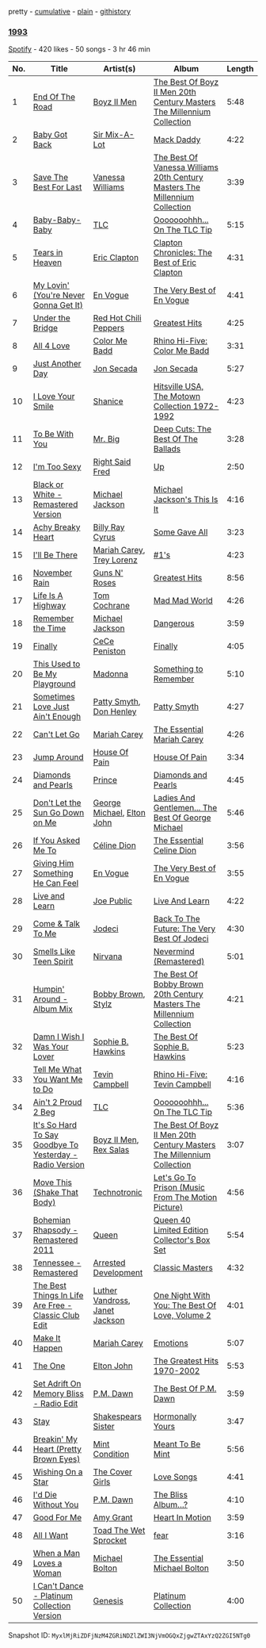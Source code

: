 pretty - [cumulative](/playlists/cumulative/33sPgLhtkMgQLWMgdHRQma.md) - [plain](/playlists/plain/33sPgLhtkMgQLWMgdHRQma) - [githistory](https://github.githistory.xyz/mackorone/spotify-playlist-archive/blob/main/playlists/plain/33sPgLhtkMgQLWMgdHRQma)

### [1993](https://open.spotify.com/playlist/33sPgLhtkMgQLWMgdHRQma)

> 

[Spotify](https://open.spotify.com/user/spotify) - 420 likes - 50 songs - 3 hr 46 min

| No. | Title | Artist(s) | Album | Length |
|---|---|---|---|---|
| 1 | [End Of The Road](https://open.spotify.com/track/1c48FSKfpobDF3VzopU10V) | [Boyz II Men](https://open.spotify.com/artist/6O74knDqdv3XaWtkII7Xjp) | [The Best Of Boyz II Men 20th Century Masters The Millennium Collection](https://open.spotify.com/album/1aVyRcDS6m2qIyiSgCj4ge) | 5:48 |
| 2 | [Baby Got Back](https://open.spotify.com/track/4vvOv6MDFFPpEb1gwwb2ZD) | [Sir Mix\-A\-Lot](https://open.spotify.com/artist/3TQ9JTBI2n2hfo7aRONEYV) | [Mack Daddy](https://open.spotify.com/album/0kY8aFxApiXIksV7quPoVF) | 4:22 |
| 3 | [Save The Best For Last](https://open.spotify.com/track/4yRUjOBsj0cpjabtum0fML) | [Vanessa Williams](https://open.spotify.com/artist/75L9s8KVrhCNtBUkZFnDFW) | [The Best Of Vanessa Williams 20th Century Masters The Millennium Collection](https://open.spotify.com/album/2W4O6fmk96K7vLxExDzWST) | 3:39 |
| 4 | [Baby\-Baby\-Baby](https://open.spotify.com/track/1zTuB57LYZa7xu7KUH8kF0) | [TLC](https://open.spotify.com/artist/0TImkz4nPqjegtVSMZnMRq) | [Ooooooohhh..\. On The TLC Tip](https://open.spotify.com/album/19lVMS3ZOoJi5CdRKvoOiP) | 5:15 |
| 5 | [Tears in Heaven](https://open.spotify.com/track/7utRJ4BeYx85khzP3lKoBX) | [Eric Clapton](https://open.spotify.com/artist/6PAt558ZEZl0DmdXlnjMgD) | [Clapton Chronicles: The Best of Eric Clapton](https://open.spotify.com/album/6FCakQJ6z6TF0y0qkHYKgy) | 4:31 |
| 6 | [My Lovin' \(You're Never Gonna Get It\)](https://open.spotify.com/track/0YneC4nNQEsKCqAGCv1tJK) | [En Vogue](https://open.spotify.com/artist/5fikk4h5qbEebqK2Fc6e48) | [The Very Best of En Vogue](https://open.spotify.com/album/6ABqEktNUuYULXWUubkHKg) | 4:41 |
| 7 | [Under the Bridge](https://open.spotify.com/track/23NPGXlSaIqWzvxIRhM2oG) | [Red Hot Chili Peppers](https://open.spotify.com/artist/0L8ExT028jH3ddEcZwqJJ5) | [Greatest Hits](https://open.spotify.com/album/53tvjWbVNZKd3CvpENkzOC) | 4:25 |
| 8 | [All 4 Love](https://open.spotify.com/track/2q6D2o8qRY5vcOC4jut0ku) | [Color Me Badd](https://open.spotify.com/artist/1QtIfAa6y7w2JhxYJhYeUG) | [Rhino Hi\-Five: Color Me Badd](https://open.spotify.com/album/2cvWdf4DRETYWWibcjQuue) | 3:31 |
| 9 | [Just Another Day](https://open.spotify.com/track/5AoBNJQDXXEnIJGjJjZu3y) | [Jon Secada](https://open.spotify.com/artist/10n1KB2sjTrGdyuC83y8jW) | [Jon Secada](https://open.spotify.com/album/1duV6ATgfQWMvjNyfHmxZL) | 5:27 |
| 10 | [I Love Your Smile](https://open.spotify.com/track/53oOK7KRZsQE6ovHbZp6ZG) | [Shanice](https://open.spotify.com/artist/0Ttph0pOZiPNTD3y2wUUb6) | [Hitsville USA, The Motown Collection 1972\-1992](https://open.spotify.com/album/2e6N9mz4kFIR1sM9givKpK) | 4:23 |
| 11 | [To Be With You](https://open.spotify.com/track/0Yi128S6QgQDnAKg5A0OZw) | [Mr\. Big](https://open.spotify.com/artist/5OfhOoKunSnuubxxRML8J3) | [Deep Cuts: The Best Of The Ballads](https://open.spotify.com/album/0DYLNt604AgwFMQhK3HNLR) | 3:28 |
| 12 | [I'm Too Sexy](https://open.spotify.com/track/2WElktskrNJEwgpp5Vouxk) | [Right Said Fred](https://open.spotify.com/artist/15ajdFAi5bjj5pS9laBfBL) | [Up](https://open.spotify.com/album/1qgGxfnTXeBOkBNnLzDi36) | 2:50 |
| 13 | [Black or White \- Remastered Version](https://open.spotify.com/track/2PdFSWL1Zpg0lRnujLnNJJ) | [Michael Jackson](https://open.spotify.com/artist/3fMbdgg4jU18AjLCKBhRSm) | [Michael Jackson's This Is It](https://open.spotify.com/album/7pMVCMwGykuEu9rzTHxLCm) | 4:16 |
| 14 | [Achy Breaky Heart](https://open.spotify.com/track/2EoIt9vdgFRNW03u5IvFsQ) | [Billy Ray Cyrus](https://open.spotify.com/artist/60rpJ9SgigSd16DOAG7GSa) | [Some Gave All](https://open.spotify.com/album/2Rh2JyaBjJwPMFR9Dl60nV) | 3:23 |
| 15 | [I'll Be There](https://open.spotify.com/track/7zAgg3PU31pQAnzEY9dJPr) | [Mariah Carey](https://open.spotify.com/artist/4iHNK0tOyZPYnBU7nGAgpQ), [Trey Lorenz](https://open.spotify.com/artist/23kP8xlQifcAV4nd84iHbW) | [\#1's](https://open.spotify.com/album/4gWPIB6d0O4LxfIIodAwkR) | 4:23 |
| 16 | [November Rain](https://open.spotify.com/track/11C3oTzP4WJ2UlU3TzHtCK) | [Guns N' Roses](https://open.spotify.com/artist/3qm84nBOXUEQ2vnTfUTTFC) | [Greatest Hits](https://open.spotify.com/album/4a92B7gXZWKJopxs6gWgqb) | 8:56 |
| 17 | [Life Is A Highway](https://open.spotify.com/track/0hKF8N8aflF1uDzEEnPr2j) | [Tom Cochrane](https://open.spotify.com/artist/5Jj4mqGYiplyowPLKkJLHt) | [Mad Mad World](https://open.spotify.com/album/5mJYFwj51OpBqRSxZCBLTT) | 4:26 |
| 18 | [Remember the Time](https://open.spotify.com/track/4jnFqNWeJCeCRHc4HCdxfd) | [Michael Jackson](https://open.spotify.com/artist/3fMbdgg4jU18AjLCKBhRSm) | [Dangerous](https://open.spotify.com/album/0oX4SealMgNXrvRDhqqOKg) | 3:59 |
| 19 | [Finally](https://open.spotify.com/track/0uqvSVhGgQTIdj9G51vhvv) | [CeCe Peniston](https://open.spotify.com/artist/5UoVLCWzOKMIJ9iioof9OD) | [Finally](https://open.spotify.com/album/3REpPYjJhtaeJc4Mo1v4Ip) | 4:05 |
| 20 | [This Used to Be My Playground](https://open.spotify.com/track/637V2ymBt4Ljlbz4EmRys8) | [Madonna](https://open.spotify.com/artist/6tbjWDEIzxoDsBA1FuhfPW) | [Something to Remember](https://open.spotify.com/album/7kUiJdXqLkMTkpY0PmXUv5) | 5:10 |
| 21 | [Sometimes Love Just Ain't Enough](https://open.spotify.com/track/3CUV8wsoTTKznGpEovrnZw) | [Patty Smyth](https://open.spotify.com/artist/2dgfCEMSVETFp29mRpiFpz), [Don Henley](https://open.spotify.com/artist/5dbuFbrHa1SJlQhQX9OUJ2) | [Patty Smyth](https://open.spotify.com/album/1coATVsX722fGEulaiLMZM) | 4:27 |
| 22 | [Can't Let Go](https://open.spotify.com/track/1scoSWlM9H8A2r8Odjim2q) | [Mariah Carey](https://open.spotify.com/artist/4iHNK0tOyZPYnBU7nGAgpQ) | [The Essential Mariah Carey](https://open.spotify.com/album/20Pc4du3HVHmyNGP3Agpmp) | 4:26 |
| 23 | [Jump Around](https://open.spotify.com/track/2oTDOIAdsxPTE7yAp4YOcv) | [House Of Pain](https://open.spotify.com/artist/0AuW7OCyKfFrsMbtHrYgIV) | [House Of Pain](https://open.spotify.com/album/6aQe8pwmbv89DodASvyuSq) | 3:34 |
| 24 | [Diamonds and Pearls](https://open.spotify.com/track/7IoLw1bECmOSWcm2u9SmRH) | [Prince](https://open.spotify.com/artist/5a2EaR3hamoenG9rDuVn8j) | [Diamonds and Pearls](https://open.spotify.com/album/0qcgEPOg67XnxGizdAAcGa) | 4:45 |
| 25 | [Don't Let the Sun Go Down on Me](https://open.spotify.com/track/0q90594hk25yo0xZmBTqCd) | [George Michael](https://open.spotify.com/artist/19ra5tSw0tWufvUp8GotLo), [Elton John](https://open.spotify.com/artist/3PhoLpVuITZKcymswpck5b) | [Ladies And Gentlemen..\. The Best Of George Michael](https://open.spotify.com/album/3coLNlyStg9h7f8CZ103Rl) | 5:46 |
| 26 | [If You Asked Me To](https://open.spotify.com/track/5Iw2i6Cs2pE7legT0SWtZ7) | [Céline Dion](https://open.spotify.com/artist/4S9EykWXhStSc15wEx8QFK) | [The Essential Celine Dion](https://open.spotify.com/album/4Weiw9hd6IyxyjRyeDp3dF) | 3:56 |
| 27 | [Giving Him Something He Can Feel](https://open.spotify.com/track/70aBlCLalffIq1c1cng6zO) | [En Vogue](https://open.spotify.com/artist/5fikk4h5qbEebqK2Fc6e48) | [The Very Best of En Vogue](https://open.spotify.com/album/6ABqEktNUuYULXWUubkHKg) | 3:55 |
| 28 | [Live and Learn](https://open.spotify.com/track/4ScNzmyZZId9kGK9iXuqjn) | [Joe Public](https://open.spotify.com/artist/3RnBzCfr8bQeLQQMGF6IeE) | [Live And Learn](https://open.spotify.com/album/2Enxx0P6RGkwe4B7yn9DQL) | 4:22 |
| 29 | [Come & Talk To Me](https://open.spotify.com/track/3TiTO8GfNK3HtkfqySGgx5) | [Jodeci](https://open.spotify.com/artist/1eNkUXHPaXyuyC8NAgzykK) | [Back To The Future: The Very Best Of Jodeci](https://open.spotify.com/album/3GyddO5Ck1JgfPqVXl7cd2) | 4:30 |
| 30 | [Smells Like Teen Spirit](https://open.spotify.com/track/5ghIJDpPoe3CfHMGu71E6T) | [Nirvana](https://open.spotify.com/artist/6olE6TJLqED3rqDCT0FyPh) | [Nevermind \(Remastered\)](https://open.spotify.com/album/2guirTSEqLizK7j9i1MTTZ) | 5:01 |
| 31 | [Humpin' Around \- Album Mix](https://open.spotify.com/track/7lhjU4EUIW66x3GCqmYDgO) | [Bobby Brown](https://open.spotify.com/artist/62sPt3fswraiEPnKQpAbdE), [Stylz](https://open.spotify.com/artist/48qNVPF7H7nw6RFgGjJbTk) | [The Best Of Bobby Brown 20th Century Masters The Millennium Collection](https://open.spotify.com/album/1T7RZdtMdC1svs3WGT15A5) | 4:21 |
| 32 | [Damn I Wish I Was Your Lover](https://open.spotify.com/track/0RmEn2jcbyrLV4em3bnDZJ) | [Sophie B\. Hawkins](https://open.spotify.com/artist/3gdIwZY6Q3RXhDteYr4ZvC) | [The Best Of Sophie B\. Hawkins](https://open.spotify.com/album/191wfG4xD0VAgJH7rJ97iD) | 5:23 |
| 33 | [Tell Me What You Want Me to Do](https://open.spotify.com/track/5FFD1qfYfW3b4zM2vYlMOx) | [Tevin Campbell](https://open.spotify.com/artist/5VfqJBmXcf6ZqXoGij5qTE) | [Rhino Hi\-Five: Tevin Campbell](https://open.spotify.com/album/1xhsYljQkbDeXaBljIc5Ce) | 4:16 |
| 34 | [Ain't 2 Proud 2 Beg](https://open.spotify.com/track/5kVSEpbyuLIVuPM1i2KivC) | [TLC](https://open.spotify.com/artist/0TImkz4nPqjegtVSMZnMRq) | [Ooooooohhh..\. On The TLC Tip](https://open.spotify.com/album/19lVMS3ZOoJi5CdRKvoOiP) | 5:36 |
| 35 | [It's So Hard To Say Goodbye To Yesterday \- Radio Version](https://open.spotify.com/track/4aKnYxo2WpiuZBh4QSXUkJ) | [Boyz II Men](https://open.spotify.com/artist/6O74knDqdv3XaWtkII7Xjp), [Rex Salas](https://open.spotify.com/artist/0flqGmKb8N1VllHOy4TcLo) | [The Best Of Boyz II Men 20th Century Masters The Millennium Collection](https://open.spotify.com/album/1aVyRcDS6m2qIyiSgCj4ge) | 3:07 |
| 36 | [Move This \(Shake That Body\)](https://open.spotify.com/track/0PAGmTNpVASXq2tegMxSOs) | [Technotronic](https://open.spotify.com/artist/2Cd98zHVdZeOCisc6Gi2sB) | [Let's Go To Prison \(Music From The Motion Picture\)](https://open.spotify.com/album/0jhb7fxZSylI2A7y6a5lio) | 4:56 |
| 37 | [Bohemian Rhapsody \- Remastered 2011](https://open.spotify.com/track/2GAIycsMaDVtMtdvxzR2xI) | [Queen](https://open.spotify.com/artist/1dfeR4HaWDbWqFHLkxsg1d) | [Queen 40 Limited Edition Collector's Box Set](https://open.spotify.com/album/1Q9NOisnaTULM5CZD4rIgZ) | 5:54 |
| 38 | [Tennessee \- Remastered](https://open.spotify.com/track/5K8qwhQQSAj9ebIvlNJY8q) | [Arrested Development](https://open.spotify.com/artist/5Va9LuEmaZxnbk1gMnjMD7) | [Classic Masters](https://open.spotify.com/album/4Q0QBX3Td4FfHeG7fiJcVW) | 4:32 |
| 39 | [The Best Things In Life Are Free \- Classic Club Edit](https://open.spotify.com/track/3E9wmxhFXGLFJJEooJR3Dn) | [Luther Vandross](https://open.spotify.com/artist/19y5MFBH7gohEdGwKM7QsP), [Janet Jackson](https://open.spotify.com/artist/4qwGe91Bz9K2T8jXTZ815W) | [One Night With You: The Best Of Love, Volume 2](https://open.spotify.com/album/2lkLq0W75R4m4xFZrmXGrB) | 4:01 |
| 40 | [Make It Happen](https://open.spotify.com/track/5UVcgBRW78CCcKCopEGAST) | [Mariah Carey](https://open.spotify.com/artist/4iHNK0tOyZPYnBU7nGAgpQ) | [Emotions](https://open.spotify.com/album/0SHpIbyBLUugMXsl3yNkUz) | 5:07 |
| 41 | [The One](https://open.spotify.com/track/5QXNPpRqJuDKTi297tfjh2) | [Elton John](https://open.spotify.com/artist/3PhoLpVuITZKcymswpck5b) | [The Greatest Hits 1970\-2002](https://open.spotify.com/album/6CPTYd8BQRbF6VzhnTWIfL) | 5:53 |
| 42 | [Set Adrift On Memory Bliss \- Radio Edit](https://open.spotify.com/track/4TK1YzdHTJp3RKxJpllBa9) | [P.M\. Dawn](https://open.spotify.com/artist/5DgjOwTN6o76J5Gf8MzEoL) | [The Best Of P.M\. Dawn](https://open.spotify.com/album/1pGCEvXmmI1rzGttyjERaR) | 3:59 |
| 43 | [Stay](https://open.spotify.com/track/6DfE5Zb6Fi57Nufe7s0lLP) | [Shakespears Sister](https://open.spotify.com/artist/7ooOn6bokl4mGV4CEaUz6A) | [Hormonally Yours](https://open.spotify.com/album/4wvBji9M2YPIrgAMNkBRmW) | 3:47 |
| 44 | [Breakin' My Heart \(Pretty Brown Eyes\)](https://open.spotify.com/track/18sytW2s53Of6NVudQyUlH) | [Mint Condition](https://open.spotify.com/artist/4MT97VeycuegSicrrphisJ) | [Meant To Be Mint](https://open.spotify.com/album/3ZBXtcukYi3AdNtf7rtpGr) | 5:56 |
| 45 | [Wishing On a Star](https://open.spotify.com/track/7EE5va6hu88TSdtbXrEl0J) | [The Cover Girls](https://open.spotify.com/artist/6D01mATo26VaiiCfZzpWAm) | [Love Songs](https://open.spotify.com/album/1Mc07d9wxKEWY7hYBLAMII) | 4:41 |
| 46 | [I'd Die Without You](https://open.spotify.com/track/7kFAwFdZcvvqOggZ2dY5jg) | [P.M\. Dawn](https://open.spotify.com/artist/5DgjOwTN6o76J5Gf8MzEoL) | [The Bliss Album…?](https://open.spotify.com/album/4MI39oXxwF2c2Mds6WvR20) | 4:10 |
| 47 | [Good For Me](https://open.spotify.com/track/2GwDKcTJlvoRDaJXkA7ULJ) | [Amy Grant](https://open.spotify.com/artist/72Nhcx7prNk2ZCxhx0Y5es) | [Heart In Motion](https://open.spotify.com/album/6YbWlg2x8aIHASDTunWF8H) | 3:59 |
| 48 | [All I Want](https://open.spotify.com/track/2GHYJ0dhVds3PODKnTdiGE) | [Toad The Wet Sprocket](https://open.spotify.com/artist/4j7EVY3kuDwLPfD2jfC7LC) | [fear](https://open.spotify.com/album/3UeshcanaZ1xd90cgmQmch) | 3:16 |
| 49 | [When a Man Loves a Woman](https://open.spotify.com/track/1rLYWSXPrJGWnlGlSwPEia) | [Michael Bolton](https://open.spotify.com/artist/6YHEMoNPbcheiWS2haGzkn) | [The Essential Michael Bolton](https://open.spotify.com/album/5Vv7ZpPJK3g53DqeDl0Ijv) | 3:50 |
| 50 | [I Can't Dance \- Platinum Collection Version](https://open.spotify.com/track/2zuWlZsY3Pjfeqyzio3bfb) | [Genesis](https://open.spotify.com/artist/3CkvROUTQ6nRi9yQOcsB50) | [Platinum Collection](https://open.spotify.com/album/06LA5tNXsHqgldp53tnyWh) | 4:00 |

Snapshot ID: `MyxlMjRiZDFjNzM4ZGRiNDZlZWI3NjVmOGQxZjgwZTAxYzQ2ZGI5NTg0`
